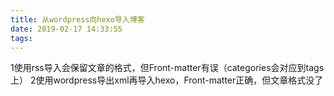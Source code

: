 ```yaml
---
title: 从wordpress向hexo导入博客
date: 2019-02-17 14:33:55
tags:
---
```

1使用rss导入会保留文章的格式，但Front-matter有误（categories会对应到tags上）
2使用wordpress导出xml再导入hexo，Front-matter正确，但文章格式没了